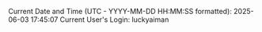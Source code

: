 Current Date and Time (UTC - YYYY-MM-DD HH:MM:SS formatted): 2025-06-03 17:45:07
Current User's Login: luckyaiman
